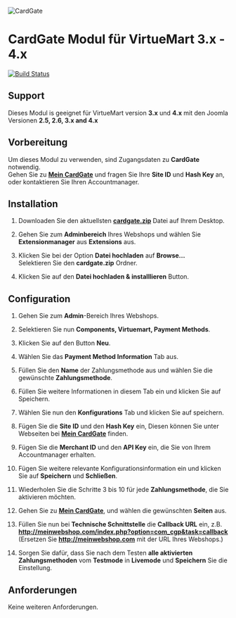 ![CardGate](https://cdn.curopayments.net/thumb/200/logos/cardgate.png)

# CardGate Modul für VirtueMart 3.x - 4.x

[![Build Status](https://travis-ci.org/cardgate/virtuemart3.svg?branch=master)](https://travis-ci.org/cardgate/virtuemart3)

## Support

Dieses Modul is geeignet für VirtueMart version **3.x** und **4.x** mit den Joomla Versionen **2.5, 2.6, 3.x and 4.x**

## Vorbereitung

Um dieses Modul zu verwenden, sind Zugangsdaten zu **CardGate** notwendig.  
Gehen Sie zu [**Mein CardGate**](https://my.cardgate.com/) und fragen Sie Ihre **Site ID** und **Hash Key** an, oder kontaktieren Sie Ihren Accountmanager.

## Installation

1. Downloaden Sie den aktuellsten [**cardgate.zip**](https://github.com/cardgate/virtuemart3/releases) Datei auf Ihrem Desktop.

2. Gehen Sie zum **Adminbereich** Ihres Webshops und wählen Sie **Extensionmanager** aus **Extensions** aus.
 
3. Klicken Sie bei der Option **Datei hochladen** auf **Browse...**  
   Selektieren Sie den **cardgate.zip** Ordner.
   
4. Klicken Sie auf den **Datei hochladen & installlieren** Button.
  
## Configuration

1. Gehen Sie zum **Admin**-Bereich Ihres Webshops.

2. Selektieren Sie nun **Components, Virtuemart, Payment Methods**.

3. Klicken Sie auf den Button **Neu**. 

4. Wählen Sie das **Payment Method Information** Tab aus.

5. Füllen Sie den **Name** der Zahlungsmethode aus und wählen Sie die gewünschte **Zahlungsmethode**.

6. Füllen Sie weitere Informationen in diesem Tab ein und klicken Sie auf Speichern.

7. Wählen Sie nun den **Konfigurations** Tab und klicken Sie auf speichern.

8. Fügen Sie die **Site ID** und den **Hash Key** ein, Diesen können Sie unter Webseiten bei [**Mein CardGate**](https://my.cardgate.com/) finden.

9. Fügen Sie die **Merchant ID** und den **API Key** ein, die Sie von Ihrem Accountmanager erhalten.

10. Fügen Sie weitere relevante Konfigurationsinformation ein und klicken Sie auf **Speichern** und **Schließen**.

11. Wiederholen Sie die Schritte 3 bis 10 für jede **Zahlungsmethode**, die Sie aktivieren möchten.

12. Gehen Sie zu [**Mein CardGate**](https://my.cardgate.com/), und wählen die gewünschten **Seiten** aus.

13. Füllen Sie nun bei **Technische Schnittstelle** die **Callback URL** ein, z.B.   
    **http://meinwebshop.com/index.php?option=com_cgp&task=callback**
    (Ersetzen Sie **http://meinwebshop.com** mit der URL Ihres Webshops.) 

14. Sorgen Sie dafür, dass Sie nach dem Testen **alle aktivierten Zahlungsmethoden** vom **Testmode** in **Livemode** und **Speichern** Sie die Einstellung. 
 
## Anforderungen

Keine weiteren Anforderungen.

